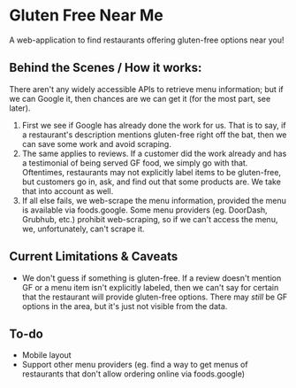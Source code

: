 # Gluten Free Near Me
A web-application to find restaurants offering gluten-free options near you! 

## Behind the Scenes / How it works:
There aren't any widely accessible APIs to retrieve menu information; but if we can Google it, then chances are we can get it (for the most part, see later). 
1. First we see if Google has already done the work for us. That is to say, if a restaurant's description mentions gluten-free right off the bat, then we can save some work and avoid scraping. 
2. The same applies to reviews. If a customer did the work already and has a testimonial of being served GF food, we simply go with that. Oftentimes, restaurants may not explicitly label items to be gluten-free, but customers go in, ask, and find out that some products are. We take that into account as well.  
3. If all else fails, we web-scrape the menu information, provided the menu is available via foods.google. Some menu providers (eg. DoorDash, Grubhub, etc.) prohibit web-scraping, so if we can't access the menu, we, unfortunately, can't scrape it.

## Current Limitations & Caveats
- We don't guess if something is gluten-free. If a review doesn't mention GF or a menu item isn't explicitly labeled, then we can't say for certain that the restaurant will provide gluten-free options. There may *still* be GF options in the area, but it's just not visible from the data. 

## To-do
- Mobile layout
- Support other menu providers (eg. find a way to get  menus of restaurants that don't allow ordering online via foods.google)
